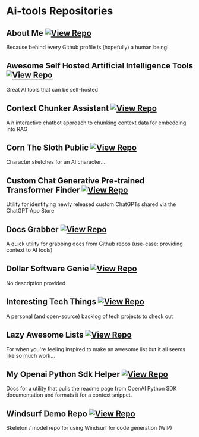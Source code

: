 # Ai-tools Repositories

## About Me [![View Repo](https://img.shields.io/badge/view-repo-green)](https://github.com/danielrosehill/About-Me)
Because behind every Github profile is (hopefully) a human being!

## Awesome Self Hosted Artificial Intelligence Tools [![View Repo](https://img.shields.io/badge/view-repo-green)](https://github.com/danielrosehill/Awesome-Self-Hosted-AI-Tools)
Great AI tools that can be self-hosted

## Context Chunker Assistant [![View Repo](https://img.shields.io/badge/view-repo-green)](https://github.com/danielrosehill/Context-Chunker-Assistant)
A n interactive chatbot approach to chunking context data for embedding into RAG

## Corn The Sloth Public [![View Repo](https://img.shields.io/badge/view-repo-green)](https://github.com/danielrosehill/Corn-The-Sloth-Public)
Character sketches for an AI character...

## Custom Chat Generative Pre-trained Transformer Finder [![View Repo](https://img.shields.io/badge/view-repo-green)](https://github.com/danielrosehill/Custom-Chat-GPT-Finder)
Utility for identifying newly released custom ChatGPTs shared via the ChatGPT App Store

## Docs Grabber [![View Repo](https://img.shields.io/badge/view-repo-green)](https://github.com/danielrosehill/Docs-Grabber)
A quick utility for grabbing docs from Github repos (use-case: providing context to AI tools)

## Dollar Software Genie [![View Repo](https://img.shields.io/badge/view-repo-green)](https://github.com/danielrosehill/Dollar-Software-Genie)
No description provided

## Interesting Tech Things [![View Repo](https://img.shields.io/badge/view-repo-green)](https://github.com/danielrosehill/Interesting-Tech-Things)
A personal (and open-source) backlog of tech projects to check out

## Lazy Awesome Lists [![View Repo](https://img.shields.io/badge/view-repo-green)](https://github.com/danielrosehill/Lazy-Awesome-Lists)
For when you're feeling inspired to make an awesome list but it all seems like so much work...

## My Openai Python Sdk Helper [![View Repo](https://img.shields.io/badge/view-repo-green)](https://github.com/danielrosehill/My-OpenAI-Python-SDK-Helper)
Docs for a utility that pulls the readme page from OpenAI Python SDK documentation and formats it for a context snippet. 

## Windsurf Demo Repo [![View Repo](https://img.shields.io/badge/view-repo-green)](https://github.com/danielrosehill/Windsurf-Demo-Repo)
Skeleton / model repo for using Windsurf for code generation (WIP)

